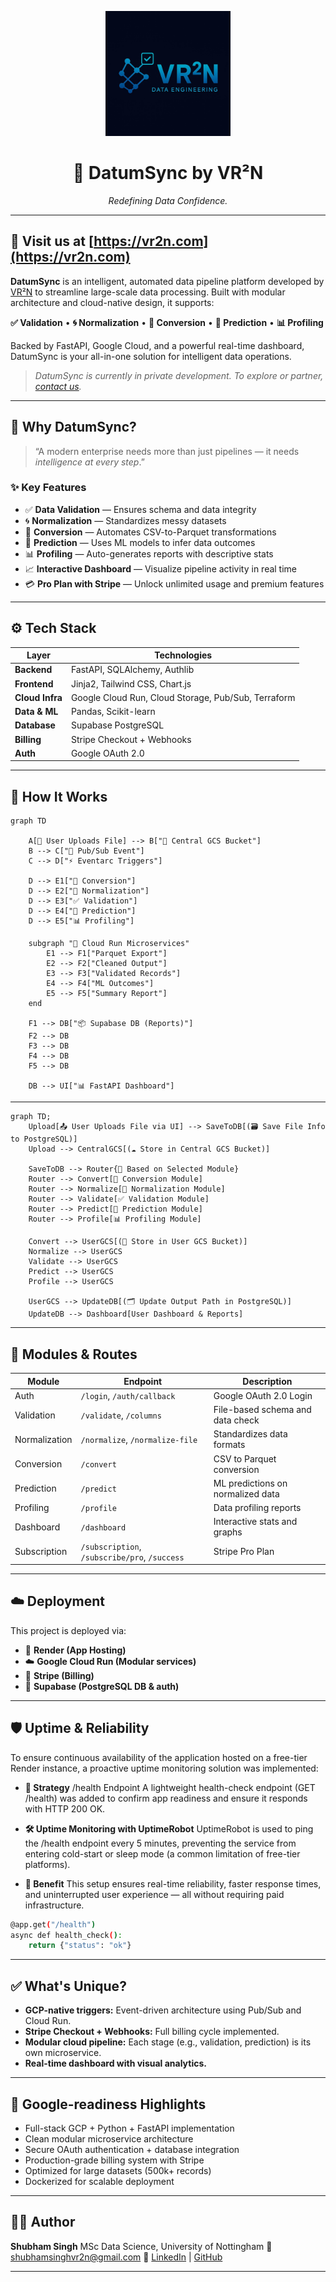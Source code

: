 <p align="center">
  <img src="logo.jpg" alt="VR²N Logo" width="200"/>
</p>

<h1 align="center">🚀 DatumSync by VR²N</h1>

<p align="center"><em>
Redefining Data Confidence.
</em></p>

---
## 🔗 Visit us at [https://vr2n.com](https://vr2n.com)

**DatumSync** is an intelligent, automated data pipeline platform developed by [VR²N](https://github.com/vr2n) to streamline large-scale data processing. Built with modular architecture and cloud-native design, it supports:

**✅ Validation** • **🌀 Normalization** • **🔁 Conversion** • **🔮 Prediction** • **📊 Profiling**

Backed by FastAPI, Google Cloud, and a powerful real-time dashboard, DatumSync is your all-in-one solution for intelligent data operations.

> *DatumSync is currently in private development. To explore or partner, [contact us](mailto:hello@vr2n.io).*

---

## 🧠 Why DatumSync?

> “A modern enterprise needs more than just pipelines — it needs *intelligence at every step*.”

### ✨ Key Features

- ✅ **Data Validation** — Ensures schema and data integrity
- 🌀 **Normalization** — Standardizes messy datasets
- 🔁 **Conversion** — Automates CSV-to-Parquet transformations
- 🔮 **Prediction** — Uses ML models to infer data outcomes
- 📊 **Profiling** — Auto-generates reports with descriptive stats
- 📈 **Interactive Dashboard** — Visualize pipeline activity in real time
- 💳 **Pro Plan with Stripe** — Unlock unlimited usage and premium features

---

## ⚙️ Tech Stack

| Layer            | Technologies                                                               |
| ---------------- | -------------------------------------------------------------------------- |
| **Backend**       | FastAPI, SQLAlchemy, Authlib                                               |
| **Frontend**      | Jinja2, Tailwind CSS, Chart.js                                             |
| **Cloud Infra**   | Google Cloud Run, Cloud Storage, Pub/Sub, Terraform                       |
| **Data & ML**     | Pandas, Scikit-learn                                                       |
| **Database**      | Supabase PostgreSQL                                                        |
| **Billing**       | Stripe Checkout + Webhooks                                                 |
| **Auth**          | Google OAuth 2.0                                                           |

---

## 🧩 How It Works

```mermaid
graph TD

    A[👤 User Uploads File] --> B["📁 Central GCS Bucket"]
    B --> C["📨 Pub/Sub Event"]
    C --> D["⚡ Eventarc Triggers"]

    D --> E1["🔁 Conversion"]
    D --> E2["🧪 Normalization"]
    D --> E3["✅ Validation"]
    D --> E4["🔮 Prediction"]
    D --> E5["📊 Profiling"]

    subgraph "🧠 Cloud Run Microservices"
        E1 --> F1["Parquet Export"]
        E2 --> F2["Cleaned Output"]
        E3 --> F3["Validated Records"]
        E4 --> F4["ML Outcomes"]
        E5 --> F5["Summary Report"]
    end

    F1 --> DB["📦 Supabase DB (Reports)"]
    F2 --> DB
    F3 --> DB
    F4 --> DB
    F5 --> DB

    DB --> UI["📊 FastAPI Dashboard"]
```
---
```mermaid
graph TD;
    Upload[📤 User Uploads File via UI] --> SaveToDB[(🗃️ Save File Info to PostgreSQL)]
    Upload --> CentralGCS[(☁️ Store in Central GCS Bucket)]

    SaveToDB --> Router{📌 Based on Selected Module}
    Router --> Convert[🔁 Conversion Module]
    Router --> Normalize[🧪 Normalization Module]
    Router --> Validate[✅ Validation Module]
    Router --> Predict[🔮 Prediction Module]
    Router --> Profile[📊 Profiling Module]

    Convert --> UserGCS[(👤 Store in User GCS Bucket)]
    Normalize --> UserGCS
    Validate --> UserGCS
    Predict --> UserGCS
    Profile --> UserGCS

    UserGCS --> UpdateDB[(🗂️ Update Output Path in PostgreSQL)]
    UpdateDB --> Dashboard[User Dashboard & Reports]

```
---
## 🧹 Modules & Routes

| Module        | Endpoint                                      | Description                       |
| ------------- | --------------------------------------------- | --------------------------------- |
| Auth          | `/login`, `/auth/callback`                    | Google OAuth 2.0 Login            |
| Validation    | `/validate`, `/columns`                       | File-based schema and data check  |
| Normalization | `/normalize`, `/normalize-file`               | Standardizes data formats         |
| Conversion    | `/convert`                                    | CSV to Parquet conversion         |
| Prediction    | `/predict`                                    | ML predictions on normalized data |
| Profiling     | `/profile`                                    | Data profiling reports            |
| Dashboard     | `/dashboard`                                  | Interactive stats and graphs      |
| Subscription  | `/subscription`, `/subscribe/pro`, `/success` | Stripe Pro Plan                   |

---
## ☁️ Deployment

This project is deployed via:

* 🔧 **Render (App Hosting)**
* ☁️ **Google Cloud Run (Modular services)**
* 📎 **Stripe (Billing)**
* 📃 **Supabase (PostgreSQL DB & auth)**

---
## 🛡️ Uptime & Reliability
To ensure continuous availability of the application hosted on a free-tier Render instance, a proactive uptime monitoring solution was implemented:

* **🧩 Strategy**
/health Endpoint
A lightweight health-check endpoint (GET /health) was added to confirm app readiness and ensure it responds with HTTP 200 OK.

* **🛠️ Uptime Monitoring with UptimeRobot**
UptimeRobot is used to ping the /health endpoint every 5 minutes, preventing the service from entering cold-start or sleep mode (a common limitation of free-tier platforms).

* **🧠 Benefit**
This setup ensures real-time reliability, faster response times, and uninterrupted user experience — all without requiring paid infrastructure.
```bash
@app.get("/health")
async def health_check():
    return {"status": "ok"}
```
---

## ✅ What's Unique?

* **GCP-native triggers:** Event-driven architecture using Pub/Sub and Cloud Run.
* **Stripe Checkout + Webhooks:** Full billing cycle implemented.
* **Modular cloud pipeline:** Each stage (e.g., validation, prediction) is its own microservice.
* **Real-time dashboard with visual analytics.**

---

## 📌 Google-readiness Highlights

* Full-stack GCP + Python + FastAPI implementation
* Clean modular microservice architecture
* Secure OAuth authentication + database integration
* Production-grade billing system with Stripe
* Optimized for large datasets (500k+ records)
* Dockerized for scalable deployment

---

## 👨‍💻 Author

**Shubham Singh**
MSc Data Science, University of Nottingham
📧 [shubhamsinghvr2n@gmail.com](mailto:shubhamsinghvr2n@gmail.com)
🔗 [LinkedIn](https://www.linkedin.com/in/shubhamsinghvr) | [GitHub](https://github.com/vr2n)

---

